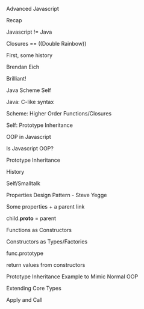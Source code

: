 Advanced Javascript

Recap

Javascript != Java

Closures == ((Double Rainbow))



First, some history

Brendan Eich

Brilliant!

Java
Scheme
Self

Java: C-like syntax

Scheme: Higher Order Functions/Closures

Self: Prototype Inheritance

OOP in Javascript

Is Javascript OOP?

Prototype Inheritance

History

Self/Smalltalk <research>

Properties Design Pattern <get quotes>
				- Steve Yegge
				
Some properties + a parent link

child.__proto__ = parent

<example>
	
Functions as Constructors

Constructors as Types/Factories

func.prototype

<example of normal constructor and calling it>
	
return values from constructors

Prototype Inheritance Example to Mimic Normal OOP

Extending Core Types

Apply and Call

